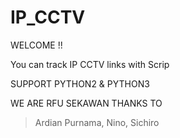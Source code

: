 # IP_CCTV

WELCOME !!

You can track IP CCTV links with Scrip

SUPPORT PYTHON2 & PYTHON3

WE ARE RFU SEKAWAN
THANKS TO
> Ardian Purnama,
> Nino,
> Sichiro
